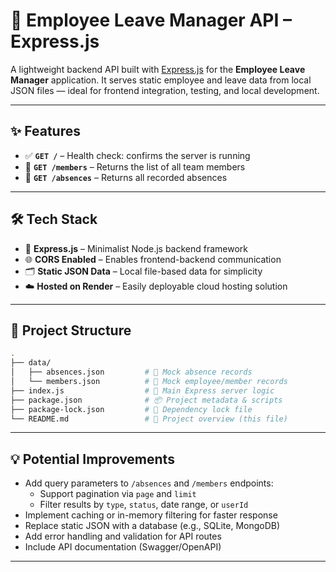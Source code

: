 # 🧾 Employee Leave Manager API – Express.js

A lightweight backend API built with [Express.js](https://expressjs.com/) for the **Employee Leave Manager** application. It serves static employee and leave data from local JSON files — ideal for frontend integration, testing, and local development.

---

## ✨ Features

- ✅ **`GET /`** – Health check: confirms the server is running  
- 👥 **`GET /members`** – Returns the list of all team members  
- 📅 **`GET /absences`** – Returns all recorded absences  

---

## 🛠 Tech Stack

- 🚀 **Express.js** – Minimalist Node.js backend framework  
- 🌐 **CORS Enabled** – Enables frontend-backend communication  
- 🗂 **Static JSON Data** – Local file-based data for simplicity  
- ☁️ **Hosted on Render** – Easily deployable cloud hosting solution

---

## 📁 Project Structure

```bash
.
├── data/
│   ├── absences.json         # 📅 Mock absence records
│   └── members.json          # 👥 Mock employee/member records
├── index.js                  # 🧠 Main Express server logic
├── package.json              # 📦 Project metadata & scripts
├── package-lock.json         # 🔐 Dependency lock file
└── README.md                 # 📘 Project overview (this file)
```

---

## 💡 Potential Improvements

- Add query parameters to `/absences` and `/members` endpoints:
  - Support pagination via `page` and `limit`
  - Filter results by `type`, `status`, date range, or `userId`
- Implement caching or in-memory filtering for faster response
- Replace static JSON with a database (e.g., SQLite, MongoDB)
- Add error handling and validation for API routes
- Include API documentation (Swagger/OpenAPI)

---